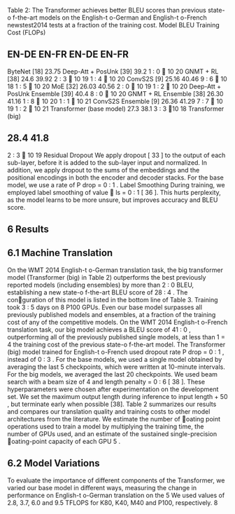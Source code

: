 Table 2: The Transformer achieves better BLEU scores than previous state-o f-the-art models on the English-t o-German and English-t o-French newstest2014 tests at a fraction of the training cost. Model BLEU Training Cost (FLOPs)


## EN-DE EN-FR EN-DE EN-FR

ByteNet [18] 23.75 Deep-Att + PosUnk [39] 39.2 1 : 0  10 20 GNMT + RL [38] 24.6 39.92 2 : 3  10 19 1 : 4  10 20 ConvS2S [9] 25.16 40.46 9 : 6  10 18 1 : 5  10 20 MoE [32] 26.03 40.56 2 : 0  10 19 1 : 2  10 20 Deep-Att + PosUnk Ensemble [39] 40.4 8 : 0  10 20 GNMT + RL Ensemble [38] 26.30 41.16 1 : 8  10 20 1 : 1  10 21 ConvS2S Ensemble [9] 26.36 41.29 7 : 7  10 19 1 : 2  10 21 Transformer (base model) 27.3 38.1 3 : 3  10 18 Transformer (big)


## 28.4 41.8

2 : 3  10 19 Residual Dropout We apply dropout [ 33 ] to the output of each sub-layer, before it is added to the sub-layer input and normalized. In addition, we apply dropout to the sums of the embeddings and the positional encodings in both the encoder and decoder stacks. For the base model, we use a rate of P drop = 0 : 1 . Label Smoothing During training, we employed label smoothing of value  ls = 0 : 1 [ 36 ]. This hurts perplexity, as the model learns to be more unsure, but improves accuracy and BLEU score.


## 6 Results


## 6.1 Machine Translation

On the WMT 2014 English-t o-German translation task, the big transformer model (Transformer (big) in Table 2) outperforms the best previously reported models (including ensembles) by more than 2 : 0 BLEU, establishing a new state-o f-the-art BLEU score of 28 : 4 . The conguration of this model is listed in the bottom line of Table 3. Training took 3 : 5 days on 8 P100 GPUs. Even our base model surpasses all previously published models and ensembles, at a fraction of the training cost of any of the competitive models. On the WMT 2014 English-t o-French translation task, our big model achieves a BLEU score of 41 : 0 , outperforming all of the previously published single models, at less than 1 = 4 the training cost of the previous state-o f-the-art model. The Transformer (big) model trained for English-t o-French used dropout rate P drop = 0 : 1 , instead of 0 : 3 . For the base models, we used a single model obtained by averaging the last 5 checkpoints, which were written at 10-minute intervals. For the big models, we averaged the last 20 checkpoints. We used beam search with a beam size of 4 and length penalty = 0 : 6 [ 38 ]. These hyperparameters were chosen after experimentation on the development set. We set the maximum output length during inference to input length + 50 , but terminate early when possible [38]. Table 2 summarizes our results and compares our translation quality and training costs to other model architectures from the literature. We estimate the number of oating point operations used to train a model by multiplying the training time, the number of GPUs used, and an estimate of the sustained single-precision oating-point capacity of each GPU 5 .


## 6.2 Model Variations

To evaluate the importance of different components of the Transformer, we varied our base model in different ways, measuring the change in performance on English-t o-German translation on the 5 We used values of 2.8, 3.7, 6.0 and 9.5 TFLOPS for K80, K40, M40 and P100, respectively. 8